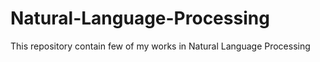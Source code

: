 # Natural-Language-Processing
This repository contain few of my works in Natural Language Processing
